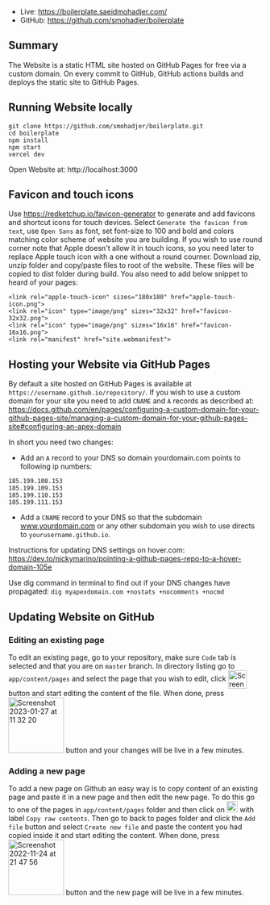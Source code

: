 - Live: https://boilerplate.saeidmohadjer.com/
- GitHub: https://github.com/smohadjer/boilerplate

## Summary
The Website is a static HTML site hosted on GitHub Pages for free via a custom domain. On every commit to GitHub, GitHub actions builds and deploys the static site to GitHub Pages.

## Running Website locally
````
git clone https://github.com/smohadjer/boilerplate.git
cd boilerplate
npm install
npm start
vercel dev
````
Open Website at: http://localhost:3000

## Favicon and touch icons
Use https://redketchup.io/favicon-generator to generate and add favicons and shortcut icons for touch devices. Select `Generate the favicon from text`, use `Open Sans` as font, set font-size to 100 and bold and colors matching color scheme of website you are building. If you wish to use round corner note that Apple doesn't allow it in touch icons, so you need later to replace Apple touch icon with a one without a round courner. Download zip, unzip folder and copy/paste files to root of the website. These files will be copied to dist folder during build. You also need to add below snippet to heard of your pages:
````
<link rel="apple-touch-icon" sizes="180x180" href="apple-touch-icon.png">
<link rel="icon" type="image/png" sizes="32x32" href="favicon-32x32.png">
<link rel="icon" type="image/png" sizes="16x16" href="favicon-16x16.png">
<link rel="manifest" href="site.webmanifest">
````

## Hosting your Website via GitHub Pages
By default a site hosted on GitHub Pages is available at `https://username.github.io/repository/`. If you wish to use a custom domain for your site you need to add `CNAME` and `A` records as described at:
https://docs.github.com/en/pages/configuring-a-custom-domain-for-your-github-pages-site/managing-a-custom-domain-for-your-github-pages-site#configuring-an-apex-domain

In short you need two changes:
- Add an `A` record to your DNS so domain yourdomain.com points to following ip numbers:
````
185.199.108.153
185.199.109.153
185.199.110.153
185.199.111.153
````
- Add a `CNAME` record to your DNS so that the subdomain www.yourdomain.com or any other subdomain you wish to use directs to `yourusername.github.io`.

Instructions for updating DNS settings on hover.com:
https://dev.to/nickymarino/pointing-a-github-pages-repo-to-a-hover-domain-105e

Use dig command in terminal to find out if your DNS changes have propagated:
`dig myapexdomain.com +nostats +nocomments +nocmd`

## Updating Website on GitHub
### Editing an existing page
To edit an existing page, go to your repository, make sure `Code` tab is selected and that you are on `master` branch. In directory listing go to `app/content/pages` and select the page that you wish to edit, click <img width="37" style="vertical-align: middle;" alt="Screenshot 2023-01-27 at 11 37 48" src="https://user-images.githubusercontent.com/1375720/215066559-762c3335-a265-44e9-8845-fa468ab55bed.png">
 button and start editing the content of the file. When done, press <img width="110" alt="Screenshot 2023-01-27 at 11 32 20" src="https://user-images.githubusercontent.com/1375720/215065884-6a215381-cb73-40ad-a62e-44ef41072750.png"> button and your changes will be live in a few minutes.


### Adding a new page
To add a new page on Github an easy way is to copy content of an existing page and paste it in a new page and then edit the new page. To do this go to one of the pages in `app/content/pages` folder and then click on <img width="22" alt="Screenshot 2022-11-24 at 21 46 27" src="https://user-images.githubusercontent.com/1375720/203860858-2dcd304f-13b3-4f28-a353-9a68aa2b89de.png"> with label `Copy raw contents`. Then go to back to pages folder and click the `Add file` button and select `Create new file` and paste the content you had copied inside it and start editing the content. When done, press <img width="110" alt="Screenshot 2022-11-24 at 21 47 56" src="https://user-images.githubusercontent.com/1375720/203860961-14e97ea0-58c3-4844-ba3c-556657d33c34.png"> button and the new page will be live in a few minutes.
